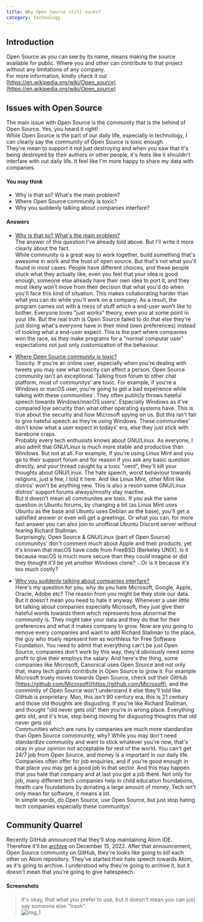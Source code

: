 ```yaml
---
title: Why Open Source still sucks?
category: technology
---
```


## Introduction

Open Source as you can see by its name, means making the source available for public. Where you and other can contribute to that project without any limitations of any company.\
For more information, kindly check it out [https://en.wikipedia.org/wiki/Open_source](https://en.wikipedia.org/wiki/Open_source)

## Issues with Open Source

The main issue with Open Source is the community that is the behind of Open Source. Yes, you heard it right!\
While Open Source is the part of our daily life, especially in technology, I can clearly say the community of Open Source is toxic enough.\
They're mean to support it not just destroying and when you saw that it's being destroyed by their authors or other people, it's feels like it shouldn't interfare with out daily life. It feel like I'm more happy to share my data with companies.

#### You may think

- Why is that so? What's the main problem?
- Where Open Source community is toxic?
- Why you suddenly talking about companies interfare?
 
#### Answers

- <u>Why is that so? What's the main problem?</u>\
The answer of this question I've already told above. But I'll write it more clearly about the fact.\
While community is a great way to work together, build something that's awesome in work and the trust of open source. But that's not what you'll found in most cases. People have different choices, and these people stuck what they actually like, even you feel that your idea is good enough,
someone else already have their own idea to port it, and they most likely won't move from their decision that what you'd do when you'll face this kind of situation.
This makes collaborating harder than what you can do while you'll work on a company. As a result, the program cames out with a mess of stuff which a end-user won't like to bother.
Everyone loves "just works" theory, even you at some point in your life. But the real truth is Open Source failed to do that else they're just doing what's everyone have in their mind (own preferences) instead of looking what a end-user expect.
This is the part where companies won the race, as they make programs for a "normal computar user" expectations not just only customization of the behaviour.

<p></p>

- <u>Where Open Source community is toxic?</u>\
Toxicity. If you're an online user, especially when you're dealing with tweets you may saw what toxicity can affect a person. Open Source community isn't an exceptional. Talking from forum to other chat platform, most of communitys' are toxic.
For example, if you're a Windows or macOS user, you're going to get a bad experience while talking with these communities'. They often publicly throws hateful speech towards Windows/macOS users'. Especially Windows as it've compared low security
than what other operating systems have. This is true about the security and how Microsoft spying on us. But this isn't fair to give hateful speech as they're using Windows. These communities' don't know what a user expect in todays' era, else they
just stick with barebone craps.\
Probably every tech enthusists knows about GNU/Linux. As everyone, I also admit that GNU/Linux is much more stable and productive than Windows. But not at all. For example, if you're using Linux Mint and you go to their support forum and for reason
if you ask any basic question directly, and your thread caught by a toxic "nerd", they'll kill your thoughts about GNU/Linux. The hate speech, worst behaviour towards religions, just a few, I told it here. And like Linux Mint, other Mint like distros'
won't be anything new. This is also a reson some GNU/Linux distros' support forums always/mostly stay inactive.\
But it doesn't mean all communites are toxic. If you ask the same question in Ubuntu forums, by changing a bit (as Linux Mint uses Ubuntu as the base and Ubuntu uses Debian as the base), you'll get a satisfied answer or even will get a greetings.
Or what you can, for more fast answer you can also join to unofficial Ubuntu Discord server without fearing Richard Stallman.\
Surprisingly, Open Source & GNU/Linux (part of Open Source) communitys' don't comment much about Apple and their products, yet it's known that macOS have code from FreeBSD (Berkeley UNIX). Is it because macOS is much more secure than they could imagine or did they thought it'll be yet another Windows clone?
...Or is it because it's too much costly?

<p></p>

- <u>Why you suddenly talking about companies interfare?</u>\
Here's my question for you, why do you hate Microsoft, Google, Apple, Oracle, Adobe etc?
The reason from you might be they stole our data. But it doesn't mean you need to hate it anyway. Whenever a user little bit talking about companies especially Microsoft, they just give their hateful words towards them which represents how abnormal the community is.
They might take your data and they do that for their preferences and what it makes company to grow. Now are you going to remove every companies and want to add Richard Stallman to the place, the guy who truely represent him as worthless for Free Software Foundation.
You need to admit that everything can't be just Open Source, companies don't work by this way, they'd obviously need some profit to give their employs the salary.
And here's the thing, some companies like Microsoft, Canonical uses Open Source and not only that, many tech giants contribute in Open Source to grow it. For example Microsoft truely moves towards Open Source, check out their GitHub [https://github.com/Microsoft](https://github.com/Microsoft), and the comminity
of Open Source won't understand it else they'll told like GitHub is proprietary. Man, this isn't 90 century era, this is 21 century and those old thoughts are disgusting. If you're like Richard Stallman, and thought "old never gets old" then you're in wrong place.
Everything gets old, and it's true, stop being moving for disgusting thoughts that old never gets old.\
Communities which are runs by companies are much more standardize than Open Source commmunity, why? While you may don't need standardize community and want to stick whatever you're now, that's okay in your opinion not acceptable for rest of the world. You can't get 24/7 job from Open Source, and money is a important in our daily life.
Companies often offer for job enquiries, and if you're good enough in that place you may get a good job in that sector. And this may happen that you hate that company and at last you got a job there. Not only for job, many different tech companies help in child education foundations, health care foundations by donating a large amount
of money. Tech isn't only mean for software, it means a lot.\
In simple words, do Open Source, use Open Source, but just stop hating tech companies especially these communitys'.
 
## Community Quarrel

Recently GitHub announced that they'll stop maintaining Atom IDE. Therefore it'll be [archive](https://github.blog/2022-06-08-sunsetting-atom/) on December 15, 2022. After that announcement, Open Source community on GitHub, they're looks like going to kill each other on Atom repository.
They've started their hate speech towards Atom, as it's going to archive. I understood why theu're going to archive it, but it doesn't mean that you're going to give hatespeech.

#### Screenshots
> It's okay, that what you prefer to use, but it doesn't mean you can just say someone else "trash".\
![img_1](https://i.imgur.com/UotVEI0.png)

